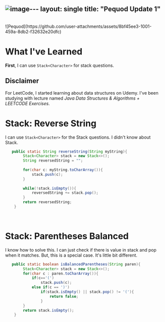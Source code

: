 ![image](https://github.com/user-attachments/assets/c1367b13-7658-4d78-9ed1-5a773155f112)---
layout: single
title:  "Pequod Update 1"
---
<br>
![Pequod](https://github.com/user-attachments/assets/8bf45ee3-1001-459a-8db2-f32632e20dfc)

# What I've Learned
**First**, I can use `Stack<Character>` for stack questions.

## Disclaimer
 For LeetCode, I started learning about data structures on Udemy. I've been studying with lecture named *Java Data Structures & Algorithms + LEETCODE Exercises*. 

# Stack: Reverse String
I can use `Stack<Character>` for the Stack questions. I didn't know about Stack.

```java
   public static String reverseString(String myString){
        Stack<Character> stack = new Stack<>();
        String reversedString = "";
        
        for(char c: myString.toCharArray()){
            stack.push(c);
        }
        
        while(!stack.isEmpty()){
            reversedString += stack.pop();
        }
        return reversedString;
    }
```
<br>

# Stack: Parentheses Balanced
I know how to solve this. I can just check if there is value in stack and pop when it matches. But, this is a special case. It's little bit different.

```java
   public static boolean isBalancedParentheses(String paren){
        Stack<Character> stack = new Stack<>();
        for(char c : paren.toCharArray()){
            if(c=='(')
                stack.push(c);
            else if(c == ')')
                if(stack.isEmpty() || stack.pop() != '('){
                    return false;
                }
        }
        return stack.isEmpty();
    }
```
<br>
